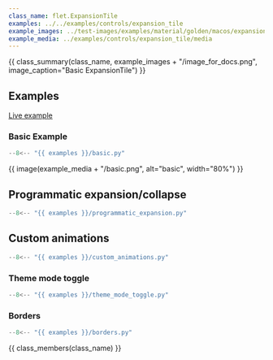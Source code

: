 ```yaml
---
class_name: flet.ExpansionTile
examples: ../../examples/controls/expansion_tile
example_images: ../test-images/examples/material/golden/macos/expansion_tile
example_media: ../examples/controls/expansion_tile/media
---
```


{{ class_summary(class_name, example_images + "/image_for_docs.png", image_caption="Basic ExpansionTile") }}

## Examples

[Live example](https://flet-controls-gallery.fly.dev/layout/expansiontile)

### Basic Example

```python
--8<-- "{{ examples }}/basic.py"
```

{{ image(example_media + "/basic.png", alt="basic", width="80%") }}

## Programmatic expansion/collapse

```python
--8<-- "{{ examples }}/programmatic_expansion.py"
```

## Custom animations

```python
--8<-- "{{ examples }}/custom_animations.py"
```

### Theme mode toggle

```python
--8<-- "{{ examples }}/theme_mode_toggle.py"
```

### Borders

```python
--8<-- "{{ examples }}/borders.py"
```

{{ class_members(class_name) }}
